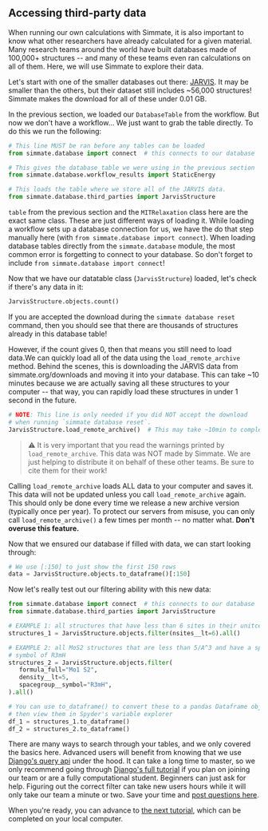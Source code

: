 
## Accessing third-party data

When running our own calculations with Simmate, it is also important to know what other researchers have already calculated for a given material. Many research teams around the world have built databases made of 100,000+ structures -- and many of these teams even ran calculations on all of them. Here, we will use Simmate to explore their data.

Let's start with one of the smaller databases out there: [JARVIS](https://jarvis.nist.gov/). It may be smaller than the others, but their dataset still includes ~56,000 structures! Simmate makes the download for all of these under 0.01 GB.

In the previous section, we loaded our `DatabaseTable` from the workflow. But now we don't have a workflow... We just want to grab the table directly. To do this we run the following:

```python
# This line MUST be ran before any tables can be loaded
from simmate.database import connect  # this connects to our database

# This gives the database_table we were using in the previous section
from simmate.database.workflow_results import StaticEnergy

# This loads the table where we store all of the JARVIS data.
from simmate.database.third_parties import JarvisStructure
```

`table` from the previous section and the `MITRelaxation` class here are the exact same class. These are just different ways of loading it. While loading a workflow sets up a database connection for us, we have the do that step manually here (with `from simmate.database import connect`). When loading database tables directly from the `simmate.database` module, the most common error is forgetting to connect to your database. So don't forget to include `from simmate.database import connect`!

Now that we have our datatable class (`JarvisStructure`) loaded, let's check if there's any data in it:

``` python
JarvisStructure.objects.count()
```

If you are accepted the download during the `simmate database reset` command, then you should see that there are thousands of structures already in this database table! 

However, if the count gives 0, then that means you still need to load data.We can quickly load all of the data using the `load_remote_archive` method. Behind the scenes, this is downloading the JARVIS data from simmate.org/downloads and moving it into your database. This can take ~10 minutes because we are actually saving all these structures to your computer -- that way, you can rapidly load these structures in under 1 second in the future.
``` python
# NOTE: This line is only needed if you did NOT accept the download
# when running `simmate database reset`.
JarvisStructure.load_remote_archive()  # This may take ~10min to complete
```

> :warning: It is very important that you read the warnings printed by `load_remote_archive`. This data was NOT made by Simmate. We are just helping to distribute it on behalf of these other teams. Be sure to cite them for their work!

Calling `load_remote_archive` loads ALL data to your computer and saves it. This data will not be updated unless you call `load_remote_archive` again. This should only be done every time we release a new archive version (typically once per year). To protect our servers from misuse, you can only call `load_remote_archive()` a few times per month -- no matter what. **Don't overuse this feature.**

Now that we ensured our database if filled with data, we can start looking through:

``` python
# We use [:150] to just show the first 150 rows
data = JarvisStructure.objects.to_dataframe()[:150]
```


Now let's really test out our filtering ability with this new data:
```python
from simmate.database import connect  # this connects to our database
from simmate.database.third_parties import JarvisStructure

# EXAMPLE 1: all structures that have less than 6 sites in their unitcell
structures_1 = JarvisStructure.objects.filter(nsites__lt=6).all()

# EXAMPLE 2: all MoS2 structures that are less than 5/A^3 and have a spacegroup
# symbol of R3mH
structures_2 = JarvisStructure.objects.filter(
   formula_full="Mo1 S2",
   density__lt=5,
   spacegroup__symbol="R3mH",
).all()

# You can use to_dataframe() to convert these to a pandas Dataframe object and 
# then view them in Spyder's variable explorer
df_1 = structures_1.to_dataframe()
df_2 = structures_2.to_dataframe()
```

There are many ways to search through your tables, and we only covered the basics here. Advanced users will benefit from knowing that we use [Django's query api](https://docs.djangoproject.com/en/3.2/topics/db/queries/) under the hood. It can take a long time to master, so we only recommend going through [Django's full tutorial](https://docs.djangoproject.com/en/4.0/) if you plan on joining our team or are a fully computational student. Beginners can just ask for help. Figuring out the correct filter can take new users hours while it will only take our team a minute or two. Save your time and [post questions here](https://github.com/jacksund/simmate/discussions/categories/q-a).

When you're ready, you can advance to [the next tutorial](https://github.com/jacksund/simmate/blob/main/tutorials/06_Build_custom_workflows), which can be completed on your local computer.
